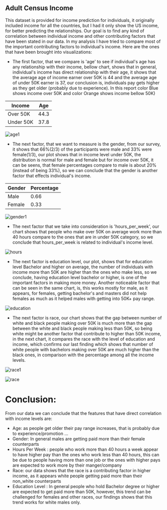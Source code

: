 
## Adult Census Income

This dataset is provided for income prediction for individuals, it originally included income for all the countries, but I had it only show the US income, for better predicting the relationships. Our goal is to find any kind of correlation between individual income and other contributing factors that have been stated in our data. In my analysis I have tried to compare most of the important contributing factors to individual's income. Here are the ones that have been brought into visualizations:

 -  The first factor, that we compare is 'age' to see if individual's age has any relationship with their income, bellow chart, shows that in general,
individual's income has direct relationship with their age, it shows that the average age of income earner over 50K is 44 and the average age of under 50K earner is 37, our conclusion is, individuals pay gets higher as they get older (probably due to experience). In this report color Blue shows income over 50K and color Orange shows income bellow 50K)

| Income | Age |
| --- | --- |
| Over 50K | 44.3 |
| Under 50K | 37.8 |

![age1](https://user-images.githubusercontent.com/69549323/105791460-ffd7b280-5f3a-11eb-9a64-7e6fafc97fcc.png)



-  The next factor, that we want to measure is the gender, from our survey, it shows that 66%(2/3) of the participants were male and 33% were female(1/3), our plot shows that in income level under 50K, the distribution is normal for male and female but for income over 50K, it can be seens, that female percentages compare to male is about 20% (instead of being 33%), so we can conclude that the gender is another factor that effects individual's income. 

| Gender | Percentage |
| --- | --- |
| Male | 0.66 |
| Female | 0.33 |
 
![gender1](https://user-images.githubusercontent.com/69549323/105798893-0b7da600-5f48-11eb-8444-962376c2d19e.png)
 
 
-  The next factor that we take into consideration is 'hours_per_week', our chart shows that people who make over 50K on average work more than 40 hours compare to  the ones that are in under 50K category, so we conclude that hours_per_week is related to individual's income level.

![hours](https://user-images.githubusercontent.com/69549323/105799200-ca39c600-5f48-11eb-9323-22a6b29bc566.png)


-  The next factor is education level, our plot, shows that for education level Bachelor and higher on average, the number of individuals with income more than 50K are higher than the ones who make less, so we conclude, having education level bachelor or higher, is one of the important factors in making more money. Another noticeable factor that can be seen in the same chart, is, this works mostly for male, as it appears, for females, getting bachelor's and masters did not help females as much as it helped males with getting into 50K+ pay range.  

![education](https://user-images.githubusercontent.com/69549323/105799410-4fbd7600-5f49-11eb-8b38-21d349ac0907.png)


-  The next factor is race, our chart shows that the gap between number of white and black people making over 50K is much more than the gap between the white and black people making less than 50K, so being white might be another factor that contribute to higher than 50K income, in the next chart, it compares the race with the level of education and income, which confirms our last finding which shows that number of white people with bachelors making over 50K are much higher than the black ones, in comparison with the percentage among all the income levels.

![race1](https://user-images.githubusercontent.com/69549323/105800208-10902480-5f4b-11eb-867e-df50963245e1.png)

![race](https://user-images.githubusercontent.com/69549323/105799964-952e7300-5f4a-11eb-93f2-d9996d99b191.png)

# Conclusion: 
From our data we can conclude that the features that have direct correlation with income levels are:
-  Age: as people get older their pay range increases, that is probably due to experience/promotion ...
-  Gender: In general males are getting paid more than their female counterparts
-  Hours Per Week : people who work more than 40 hours a week appear to have higher pay than the ones who work less than 40 hours, this can be due to people having more than one job or the ones with higher pays are expected to work more by their manger/company
-  Race: our data shows that the race is a contributing factor in higher income, as it appears white people getting paid more than their non_white counterparts 
-  Education Level : In general people who hold Bachelor degree or higher are expected to get paid more than 50K, however, this trend can be challenged for females and other races, our  findings shows that this trend works for white males only.

